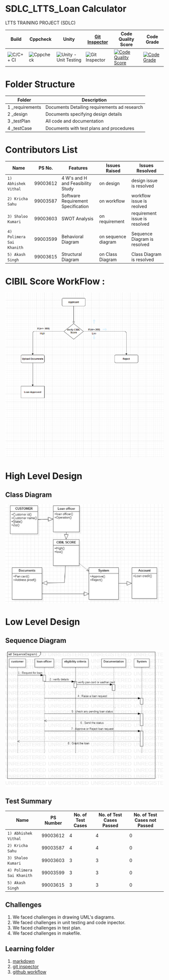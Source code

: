 # SDLC_LTTS_Loan Calculator
LTTS TRAINING PROJECT (SDLC)


Build | Cppcheck | Unity | [Git Inspector](https://99003612.github.io/SDLC_LTTS/result)| Code Quality Score | Code Grade
------|----------|-------|-------------------------------------------------------------|--------------------|------------
![C/C++ CI](https://github.com/99003612/SDLC_LTTS/workflows/C/C++%20CI/badge.svg) |![Cppcheck](https://github.com/99003612/SDLC_LTTS/workflows/Cppcheck/badge.svg)| ![Unity - Unit Testing](https://github.com/99003612/SDLC_LTTS/workflows/Unity%20-%20Unit%20Testing/badge.svg) | ![Git Inspector](https://github.com/99003612/SDLC_LTTS/workflows/Git%20Inspector/badge.svg)|[![Code Quality Score](https://www.code-inspector.com/project/18993/score/svg)](https://www.code-inspector.com/public/project/18993/SDLC_LTTS/dashboard)|[![Code Grade](https://www.code-inspector.com/project/18993/status/svg)](https://frontend.code-inspector.com/public/project/18993/SDLC_LTTS/dashboard)


# Folder Structure

Folder |  Description
------------- | -------------
1 _requirements | Documents Detailing requirements ad research
2 _design  | Documents specifying design details
3 _testPlan | All code and documentation
4 _testCase | Documents with test plans and procedures

# Contributors List

Name                     |  PS No.   | Features                         | Issues Raised       | Issues Resolved
-------------------------|-----------|----------------------------------|---------------------|---------------------------------
`1) Abhishek Vithal`     | 99003612  |4 W's and H and Feasibility Study | on design           | design issue is resolved
`2) Kricha Sahu`         | 99003587  |Software Requirement Specification| on workflow         | workflow issue is reolved
`3) Shaloo Kumari`       | 99003603  |SWOT Analysis                     | on requirement      | requirement issue is resolved
`4) Polimera Sai Khanith`| 99003599  |Behavioral Diagram                | on sequence diagram | Sequence Diagram is resolved
`5) Akash Singh`         | 99003615  |Structural Diagram                | on Class Diagram    | Class Diagram is resolved

# CIBIL Score WorkFlow :


![alt text](https://github.com/99003612/SDLC_LTTS/blob/main/_CIBIL%20Score/CIBIL%20SCORE%20WORKFLOW.png)

# High Level Design

## Class Diagram

![alt text](https://github.com/99003612/SDLC_LTTS/blob/main/Class%20Diagram.png)




# Low Level Design

## Sequence Diagram 
![alt text](https://github.com/99003612/SDLC_LTTS/blob/main/SequenceDiagram1.png)

## Test Summary

Name | PS Number | No. of Test Cases | No. of Test Cases Passed | No. of Test Cases not Passed 
-----|-----------|-------------------|--------------------------|------------------------------
`1) Abhishek Vithal`     | 99003612  | 4  | 4  | 0
`2) Kricha Sahu`         | 99003587  | 4  | 4  | 0
`3) Shaloo Kumari`       | 99003603  | 3  | 3  | 0
`4) Polimera Sai Khanith`| 99003599  | 3  | 3  | 0
`5) Akash Singh`         | 99003615  | 3  | 3  | 0



## Challenges

1. We faced challenges in drawing UML's diagrams.
2. We faced challenges in unit testing and code inpector.
3. We faced challenges in test plan.
4. We faced challenges in makefile.

## Learning folder
1. [markdown](https://github.com/adam-p/markdown-here/wiki/Markdown-Cheatsheet)
2. [git inspector](https://github.com/ejwa/gitinspector.git)
3. [github workflow](https://docs.github.com/en/actions/learn-github-action)


